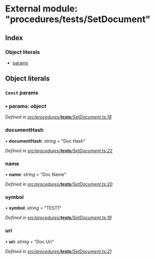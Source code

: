 # External module: "procedures/**tests**/SetDocument"

## Index

### Object literals

- [params](_procedures___tests___setdocument_.md#const-params)

## Object literals

### `Const` params

### ▪ **params**: _object_

_Defined in [src/procedures/**tests**/SetDocument.ts:18](https://github.com/PolymathNetwork/polymath-sdk/blob/660aba8/src/procedures/__tests__/SetDocument.ts#L18)_

### documentHash

• **documentHash**: _string_ = "Doc Hash"

_Defined in [src/procedures/**tests**/SetDocument.ts:22](https://github.com/PolymathNetwork/polymath-sdk/blob/660aba8/src/procedures/__tests__/SetDocument.ts#L22)_

### name

• **name**: _string_ = "Doc Name"

_Defined in [src/procedures/**tests**/SetDocument.ts:20](https://github.com/PolymathNetwork/polymath-sdk/blob/660aba8/src/procedures/__tests__/SetDocument.ts#L20)_

### symbol

• **symbol**: _string_ = "TEST1"

_Defined in [src/procedures/**tests**/SetDocument.ts:19](https://github.com/PolymathNetwork/polymath-sdk/blob/660aba8/src/procedures/__tests__/SetDocument.ts#L19)_

### uri

• **uri**: _string_ = "Doc Uri"

_Defined in [src/procedures/**tests**/SetDocument.ts:21](https://github.com/PolymathNetwork/polymath-sdk/blob/660aba8/src/procedures/__tests__/SetDocument.ts#L21)_
